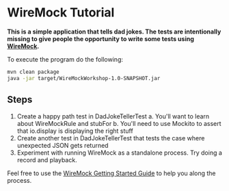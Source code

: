 # WireMock Tutorial

__This is a simple application that tells dad jokes. The tests are intentionally missing to give people the opportunity to write some tests using [WireMock](http://wiremock.org/).__

To execute the program do the following:

```bash
mvn clean package
java -jar target/WireMockWorkshop-1.0-SNAPSHOT.jar
```

## Steps

1. Create a happy path test in DadJokeTellerTest
  a. You'll want to learn about WireMockRule and stubFor
  b. You'll need to use Mockito to assert that io.display is displaying the right stuff
2. Create another test in DadJokeTellerTest that tests the case where unexpected JSON gets returned
3. Experiment with running WireMock as a standalone process. Try doing a record and playback.

Feel free to use the [WireMock Getting Started Guide](http://wiremock.org/docs/getting-started/) to help you along the process.
